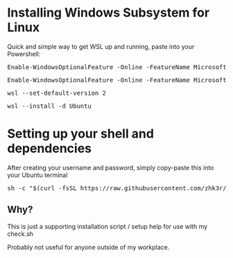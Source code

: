 # Installing Windows Subsystem for Linux

Quick and simple way to get WSL up and running, paste into your Powershell:

<pre lang="shell">
Enable-WindowsOptionalFeature -Online -FeatureName Microsoft-Hyper-V -All
</pre>

<pre lang="shell">
Enable-WindowsOptionalFeature -Online -FeatureName Microsoft-Windows-Subsystem-Linux
</pre>

<pre lang="shell">
wsl --set-default-version 2
</pre>

<pre lang="shell">
wsl --install -d Ubuntu
</pre>

# Setting up your shell and dependencies

After creating your username and password, simply copy-paste this into your Ubuntu terminal

<pre lang="bash">
sh -c "$(curl -fsSL https://raw.githubusercontent.com/zhk3r/wsl/master/ubuntu.sh)"
</pre>

## Why? 

This is just a supporting installation script / setup help for use with my check.sh

Probably not useful for anyone outside of my workplace.
